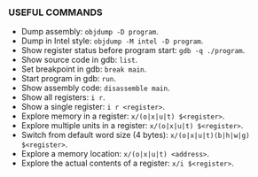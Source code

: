 ### USEFUL COMMANDS

* Dump assembly: ```objdump -D program```.
* Dump in Intel style: ```objdump -M intel -D program```.
* Show register status before program start: ```gdb -q ./program```.
* Show source code in gdb: ```list```.
* Set breakpoint in gdb: ```break main```.
* Start program in gdb: ```run```.
* Show assembly code: ```disassemble main```.
* Show all registers: ```i r```.
* Show a single register: ```i r <register>```.
* Explore memory in a register: ```x/(o|x|u|t) $<register>```.
* Explore multiple units in a register: ```x/(o|x|u|t) $<register>```.
* Switch from default word size (4 bytes): ```x/(o|x|u|t)(b|h|w|g) $<register>```.
* Explore a memory location: ```x/(o|x|u|t) <address>```.
* Explore the actual contents of a register: ```x/i $<register>```.
